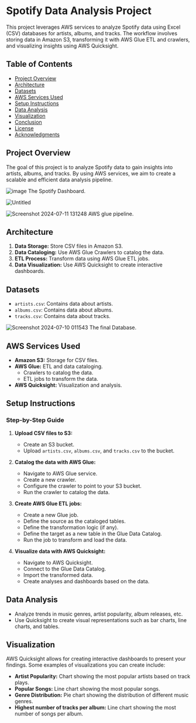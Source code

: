 # Spotify Data Analysis Project

This project leverages AWS services to analyze Spotify data using Excel (CSV) databases for artists, albums, and tracks. The workflow involves storing data in Amazon S3, transforming it with AWS Glue ETL and crawlers, and visualizing insights using AWS Quicksight.

## Table of Contents

- [Project Overview](#project-overview)
- [Architecture](#architecture)
- [Datasets](#datasets)
- [AWS Services Used](#aws-services-used)
- [Setup Instructions](#setup-instructions)
- [Data Analysis](#data-analysis)
- [Visualization](#visualization)
- [Conclusion](#conclusion)
- [License](#license)
- [Acknowledgments](#acknowledgments)

## Project Overview

The goal of this project is to analyze Spotify data to gain insights into artists, albums, and tracks. By using AWS services, we aim to create a scalable and efficient data analysis pipeline.

![image](https://github.com/Anirban3456/Spotify_DashBoard_on_AWS/assets/118114203/b47c8578-adb6-46b1-9d59-a01febd1a441)
The Spotify Dashboard.

![Untitled](https://github.com/Anirban3456/Spotify_DashBoard_on_AWS/assets/118114203/80d503fd-eff5-4213-be42-011718313a3b)

![Screenshot 2024-07-11 131248](https://github.com/Anirban3456/Spotify_DashBoard_on_AWS/assets/118114203/9d00c87f-19b3-4c5d-8af9-1f23c4da3cf4)
AWS glue pipeline.

## Architecture

1. **Data Storage:** Store CSV files in Amazon S3.
2. **Data Cataloging:** Use AWS Glue Crawlers to catalog the data.
3. **ETL Process:** Transform data using AWS Glue ETL jobs.
4. **Data Visualization:** Use AWS Quicksight to create interactive dashboards.

## Datasets

- `artists.csv`: Contains data about artists.
- `albums.csv`: Contains data about albums.
- `tracks.csv`: Contains data about tracks.

![Screenshot 2024-07-10 011543](https://github.com/Anirban3456/Spotify_DashBoard_on_AWS/assets/118114203/2872d7fa-0057-4564-8547-c087daa7a7dc)
The final Database.

## AWS Services Used

- **Amazon S3:** Storage for CSV files.
- **AWS Glue:** ETL and data cataloging.
  - Crawlers to catalog the data.
  - ETL jobs to transform the data.
- **AWS Quicksight:** Visualization and analysis.

## Setup Instructions

### Step-by-Step Guide

1. **Upload CSV files to S3:**
   - Create an S3 bucket.
   - Upload `artists.csv`, `albums.csv`, and `tracks.csv` to the bucket.

2. **Catalog the data with AWS Glue:**
   - Navigate to AWS Glue service.
   - Create a new crawler.
   - Configure the crawler to point to your S3 bucket.
   - Run the crawler to catalog the data.
     
3. **Create AWS Glue ETL jobs:**
   - Create a new Glue job.
   - Define the source as the cataloged tables.
   - Define the transformation logic (if any).
   - Define the target as a new table in the Glue Data Catalog.
   - Run the job to transform and load the data.

4. **Visualize data with AWS Quicksight:**
   - Navigate to AWS Quicksight.
   - Connect to the Glue Data Catalog.
   - Import the transformed data.
   - Create analyses and dashboards based on the data.

## Data Analysis

- Analyze trends in music genres, artist popularity, album releases, etc.
- Use Quicksight to create visual representations such as bar charts, line charts, and tables.

## Visualization

AWS Quicksight allows for creating interactive dashboards to present your findings. Some examples of visualizations you can create include:

- **Artist Popularity:** Chart showing the most popular artists based on track plays.
- **Popular Songs:** Line chart showing the most popular songs.
- **Genre Distribution:** Pie chart showing the distribution of different music genres.
- **Highest number of tracks per album:** Line chart showing the most number of songs per album.
